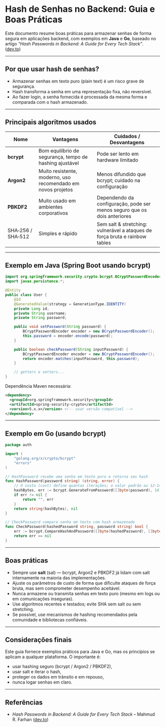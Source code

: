 # Hash de Senhas no Backend: Guia e Boas Práticas

Este documento resume boas práticas para armazenar senhas de forma segura em aplicações backend, com exemplos em **Java** e **Go**, baseado no artigo *“Hash Passwords in Backend: A Guide for Every Tech Stack”*. ([dev.to](https://dev.to/mahmud-r-farhan/hash-passwords-in-backend-a-guide-for-every-tech-stack-2icc))

---

## Por que usar hash de senhas?

- Armazenar senhas em texto puro (plain text) é um risco grave de segurança.
- Hash transforma a senha em uma representação fixa, não reversível.
- Ao fazer login, a senha fornecida é processada da mesma forma e comparada com o hash armazenado.

---

## Principais algoritmos usados

| Nome      | Vantagens                                             | Cuidados / Desvantagens                         |
|------------|--------------------------------------------------------|---------------------------------------------------|
| **bcrypt** | Bom equilíbrio de segurança, tempo de hashing ajustável | Pode ser lento em hardware limitado               |
| **Argon2** | Muito resistente, moderno, uso recomendado em novos projetos | Menos difundido que bcrypt; cuidado na configuração |
| **PBKDF2** | Muito usado em ambientes corporativos                  | Dependendo da configuração, pode ser menos seguro que os dois anteriores |
| SHA‑256 / SHA‑512 | Simples e rápido                                | Sem salt & stretching: vulnerável a ataques de força bruta e rainbow tables |

---

## Exemplo em **Java** (Spring Boot usando bcrypt)

```java
import org.springframework.security.crypto.bcrypt.BCryptPasswordEncoder;
import javax.persistence.*;

@Entity
public class User {
    @Id
    @GeneratedValue(strategy = GenerationType.IDENTITY)
    private Long id;
    private String username;
    private String password;

    public void setPassword(String password) {
        BCryptPasswordEncoder encoder = new BCryptPasswordEncoder();
        this.password = encoder.encode(password);
    }

    public boolean checkPassword(String inputPassword) {
        BCryptPasswordEncoder encoder = new BCryptPasswordEncoder();
        return encoder.matches(inputPassword, this.password);
    }

    // getters e setters...
}
```

Dependência Maven necessária:

```xml
<dependency>
  <groupId>org.springframework.security</groupId>
  <artifactId>spring-security-crypto</artifactId>
  <version>5.x.x</version> <!-- usar versão compatível -->
</dependency>
```

---

## Exemplo em **Go** (usando bcrypt)

```go
package auth

import (
    "golang.org/x/crypto/bcrypt"
    "errors"
)

// HashPassword recebe uma senha em texto puro e retorna seu hash
func HashPassword(password string) (string, error) {
    // O custo (cost) define quantas iterações; o valor padrão ou 12‑14 é uma escolha razoável
    hashBytes, err := bcrypt.GenerateFromPassword([]byte(password), 14)
    if err != nil {
        return "", err
    }
    return string(hashBytes), nil
}

// CheckPassword compara senha em texto com hash armazenado
func CheckPassword(hashedPassword string, password string) bool {
    err := bcrypt.CompareHashAndPassword([]byte(hashedPassword), []byte(password))
    return err == nil
}
```

---

## Boas práticas

- Sempre use **salt** (sal) — bcrypt, Argon2 e PBKDF2 já lidam com salt internamente na maioria das implementações.
- Ajuste os parâmetros de custo de forma que dificulte ataques de força bruta, mas sem comprometer desempenho aceitável.
- Nunca armazene ou transmita senhas em texto puro (mesmo em logs ou em comunicações inseguras).
- Use algoritmos recentes e testados; evite SHA sem salt ou sem stretching.
- Se possível, use mecanismos de hashing recomendados pela comunidade e bibliotecas confiáveis.

---

## Considerações finais

Este guia fornece exemplos práticos para Java e Go, mas os princípios se aplicam a qualquer plataforma. O importante é:
- usar hashing seguro (bcrypt / Argon2 / PBKDF2),
- usar salt e iterar o hash,
- proteger os dados em trânsito e em repouso,
- nunca logar senhas em claro.

---

## Referências

- *Hash Passwords in Backend: A Guide for Every Tech Stack* – Mahmud R. Farhan ([dev.to](https://dev.to/mahmud-r-farhan/hash-passwords-in-backend-a-guide-for-every-tech-stack-2icc))
